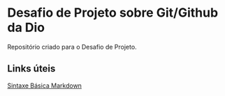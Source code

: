 # Desafio de Projeto sobre Git/Github da Dio
Repositório criado para o Desafio de Projeto.

## Links úteis
[Sintaxe Básica Markdown](https://www.markdownguide.org/basic-syntax/)
